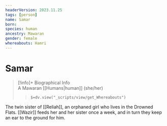 ```yaml
---
headerVersion: 2023.11.25
tags: [person]
name: Samar
born:
species: human
ancestry: Mawaran
gender: female
whereabouts: Hamri
---
```

# Samar
>[!info]+ Biographical Info  
> A Mawaran [[Humans|human]] (she/her)  
>> `$=dv.view("_scripts/view/get_Whereabouts")`

The twin sister of [[Reliah]], an orphaned girl who lives in the Drowned Flats. [[Wazir]] feeds her and her sister once a week, and in turn they keep an ear to the ground for him.